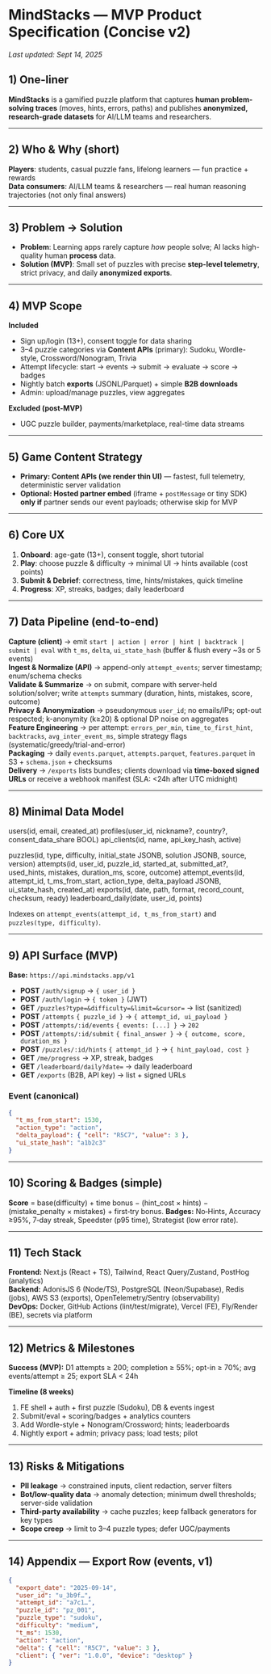 # MindStacks — MVP Product Specification (Concise v2)

*Last updated: Sept 14, 2025*

## 1) One-liner
**MindStacks** is a gamified puzzle platform that captures **human problem-solving traces** (moves, hints, errors, paths) and publishes **anonymized, research-grade datasets** for AI/LLM teams and researchers.

---

## 2) Who & Why (short)
**Players**: students, casual puzzle fans, lifelong learners — fun practice + rewards  
**Data consumers**: AI/LLM teams & researchers — real human reasoning trajectories (not only final answers)

---

## 3) Problem → Solution
- **Problem**: Learning apps rarely capture *how* people solve; AI lacks high-quality human **process** data.  
- **Solution (MVP)**: Small set of puzzles with precise **step-level telemetry**, strict privacy, and daily **anonymized exports**.

---

## 4) MVP Scope
**Included**
- Sign up/login (13+), consent toggle for data sharing
- 3–4 puzzle categories via **Content APIs** (primary): Sudoku, Wordle-style, Crossword/Nonogram, Trivia
- Attempt lifecycle: start → events → submit → evaluate → score → badges
- Nightly batch **exports** (JSONL/Parquet) + simple **B2B downloads**
- Admin: upload/manage puzzles, view aggregates

**Excluded (post-MVP)**
- UGC puzzle builder, payments/marketplace, real-time data streams

---

## 5) Game Content Strategy
- **Primary: Content APIs (we render thin UI)** — fastest, full telemetry, deterministic server validation  
- **Optional: Hosted partner embed** (iframe + `postMessage` or tiny SDK) **only if** partner sends our event payloads; otherwise skip for MVP

---

## 6) Core UX
1. **Onboard**: age-gate (13+), consent toggle, short tutorial  
2. **Play**: choose puzzle & difficulty → minimal UI → hints available (cost points)  
3. **Submit & Debrief**: correctness, time, hints/mistakes, quick timeline  
4. **Progress**: XP, streaks, badges; daily leaderboard

---

## 7) Data Pipeline (end-to-end)
**Capture (client)** → emit `start | action | error | hint | backtrack | submit | eval` with `t_ms`, `delta`, `ui_state_hash` (buffer & flush every ~3s or 5 events)  
**Ingest & Normalize (API)** → append-only `attempt_events`; server timestamp; enum/schema checks  
**Validate & Summarize** → on submit, compare with server-held solution/solver; write `attempts` summary (duration, hints, mistakes, score, outcome)  
**Privacy & Anonymization** → pseudonymous `user_id`; no emails/IPs; opt-out respected; k-anonymity (k≥20) & optional DP noise on aggregates  
**Feature Engineering** → per attempt: `errors_per_min`, `time_to_first_hint`, `backtracks`, `avg_inter_event_ms`, simple strategy flags (systematic/greedy/trial-and-error)  
**Packaging** → daily `events.parquet`, `attempts.parquet`, `features.parquet` in S3 + `schema.json` + checksums  
**Delivery** → `/exports` lists bundles; clients download via **time-boxed signed URLs** or receive a webhook manifest (SLA: <24h after UTC midnight)

---

## 8) Minimal Data Model
users(id, email, created_at)
profiles(user_id, nickname?, country?, consent_data_share BOOL)
api_clients(id, name, api_key_hash, active)

puzzles(id, type, difficulty, initial_state JSONB, solution JSONB, source, version)
attempts(id, user_id, puzzle_id, started_at, submitted_at?, used_hints, mistakes, duration_ms, score, outcome)
attempt_events(id, attempt_id, t_ms_from_start, action_type, delta_payload JSONB, ui_state_hash, created_at)
exports(id, date, path, format, record_count, checksum, ready)
leaderboard_daily(date, user_id, points)

Indexes on `attempt_events(attempt_id, t_ms_from_start)` and `puzzles(type, difficulty)`.

---

## 9) API Surface (MVP)

**Base:** `https://api.mindstacks.app/v1`

- **POST** `/auth/signup` → `{ user_id }`  
- **POST** `/auth/login` → `{ token }` (JWT)  
- **GET** `/puzzles?type=&difficulty=&limit=&cursor=` → list (sanitized)  
- **POST** `/attempts` `{ puzzle_id }` → `{ attempt_id, ui_payload }`  
- **POST** `/attempts/:id/events` `{ events: [...] }` → `202`  
- **POST** `/attempts/:id/submit` `{ final_answer }` → `{ outcome, score, duration_ms }`  
- **POST** `/puzzles/:id/hints` `{ attempt_id }` → `{ hint_payload, cost }`  
- **GET** `/me/progress` → XP, streak, badges  
- **GET** `/leaderboard/daily?date=` → daily leaderboard  
- **GET** `/exports` (B2B, API key) → list + signed URLs

### Event (canonical)

```json
{
  "t_ms_from_start": 1530,
  "action_type": "action",
  "delta_payload": { "cell": "R5C7", "value": 3 },
  "ui_state_hash": "a1b2c3"
}
```

---

## 10) Scoring & Badges (simple)

**Score** = base(difficulty) + time bonus − (hint_cost × hints) − (mistake_penalty × mistakes) + first‑try bonus.
**Badges:** No‑Hints, Accuracy ≥95%, 7‑day streak, Speedster (p95 time), Strategist (low error rate).

---

## 11) Tech Stack

**Frontend:** Next.js (React + TS), Tailwind, React Query/Zustand, PostHog (analytics)  
**Backend:** AdonisJS 6 (Node/TS), PostgreSQL (Neon/Supabase), Redis (jobs), AWS S3 (exports), OpenTelemetry/Sentry (observability)  
**DevOps:** Docker, GitHub Actions (lint/test/migrate), Vercel (FE), Fly/Render (BE), secrets via platform

---

## 12) Metrics & Milestones

**Success (MVP):** D1 attempts ≥ 200; completion ≥ 55%; opt-in ≥ 70%; avg events/attempt ≥ 25; export SLA < 24h

**Timeline (8 weeks)**  
1. FE shell + auth + first puzzle (Sudoku), DB & events ingest  
2. Submit/eval + scoring/badges + analytics counters  
3. Add Wordle-style + Nonogram/Crossword; hints; leaderboards  
4. Nightly export + admin; privacy pass; load tests; pilot

---

## 13) Risks & Mitigations

- **PII leakage** → constrained inputs, client redaction, server filters  
- **Bot/low-quality data** → anomaly detection; minimum dwell thresholds; server-side validation  
- **Third-party availability** → cache puzzles; keep fallback generators for key types  
- **Scope creep** → limit to 3–4 puzzle types; defer UGC/payments

---

## 14) Appendix — Export Row (events, v1)

```json
{
  "export_date": "2025-09-14",
  "user_id": "u_3b9f…",
  "attempt_id": "a7c1…",
  "puzzle_id": "pz_001",
  "puzzle_type": "sudoku",
  "difficulty": "medium",
  "t_ms": 1530,
  "action": "action",
  "delta": { "cell": "R5C7", "value": 3 },
  "client": { "ver": "1.0.0", "device": "desktop" }
}
```
